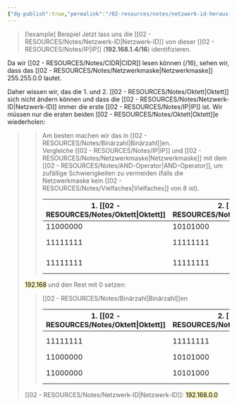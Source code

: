 ```yaml
---
{"dg-publish":true,"permalink":"/02-resources/notes/netzwerk-id-herausfinden/","tags":["netzwerk/ip/ipv4"],"noteIcon":"","updated":"2024-07-26T22:43:14.767+02:00"}
---
```


>[!example] Beispiel
>Jetzt lass uns die [[02 - RESOURCES/Notes/Netzwerk-ID\|Netzwerk-ID]] von dieser [[02 - RESOURCES/Notes/IP\|IP]] (**192.168.1.4/16**) identifizieren.
>
Da wir [[02 - RESOURCES/Notes/CIDR\|CIDR]] lesen können (/16), sehen wir, dass das [[02 - RESOURCES/Notes/Netzwerkmaske\|Netzwerkmaske]] 255.255.0.0 lautet.
>
Daher wissen wir, das die 1. und 2. [[02 - RESOURCES/Notes/Oktett\|Oktett]] sich nicht ändern können und dass die [[02 - RESOURCES/Notes/Netzwerk-ID\|Netzwerk-ID]] immer die erste [[02 - RESOURCES/Notes/IP\|IP]] ist. Wir müssen nur die ersten beiden [[02 - RESOURCES/Notes/Oktett\|Oktett]]e wiederholen: 
>
>> Am besten machen wir das in [[02 - RESOURCES/Notes/Binärzahl\|Binärzahl]]en.  
>>Vergleiche [[02 - RESOURCES/Notes/IP\|IP]] und [[02 - RESOURCES/Notes/Netzwerkmaske\|Netzwerkmaske]] mit dem [[02 - RESOURCES/Notes/AND-Operator\|AND-Operator]], 
>>um zufällige Schwierigkeiten zu vermeiden (falls die Netzwerkmaske kein [[02 - RESOURCES/Notes/Vielfaches\|Vielfaches]] von 8 ist).
>> 
>>| 1. [[02 - RESOURCES/Notes/Oktett\|Oktett]]    | 2. [[02 - RESOURCES/Notes/Oktett\|Oktett]]   | Inhalt |
>>| --- | --- |---|
>>|  11000000   |  10101000  | [[02 - RESOURCES/Notes/IP\|IP]] |
>>|  11111111   |  11111111  | [[02 - RESOURCES/Notes/Netzwerkmaske\|Netzwerkmaske]] |
>>|  11111111   |  11111111  | [[02 - RESOURCES/Notes/AND-Operator\|AND-Operator]] |
>
><mark style="background: #FFF3A3A6;">192.168</mark>
>und den Rest mit 0 setzen:
>
>> [[02 - RESOURCES/Notes/Binärzahl\|Binärzahl]]en
>> 
>>| 1. [[02 - RESOURCES/Notes/Oktett\|Oktett]]    | 2. [[02 - RESOURCES/Notes/Oktett\|Oktett]]    | 3. [[02 - RESOURCES/Notes/Oktett\|Oktett]] | 4. [[02 - RESOURCES/Notes/Oktett\|Oktett]] | Inhalt |
>>| --- | --- |---| --- | ---|
>>|  11111111   |  11111111  |  00000000 |  00000000   | [[02 - RESOURCES/Notes/Netzwerkmaske\|Netzwerkmaske]] |
>>|  11000000   |  10101000  |  00000000 |  00000000   | [[02 - RESOURCES/Notes/IP\|IP]] |
>>|  11000000   |  10101000  |  00000000 |  00000000   | [[02 - RESOURCES/Notes/AND-Operator\|AND-Operator]] |
>
> [[02 - RESOURCES/Notes/Netzwerk-ID\|Netzwerk-ID]]: <mark style="background: #FFF3A3A6;">192.168.0.0</mark>
